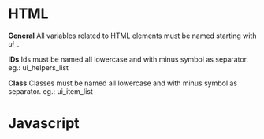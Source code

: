 # HTML  
**General**  All variables related to HTML elements must be named starting with *ui_*.  

**IDs**  Ids must be named all lowercase and with minus symbol as separator. 
eg.: ui_helpers_list  

**Class**  Classes must be named all lowercase and with minus symbol as separator. 
eg.: ui_item_list  

# Javascript